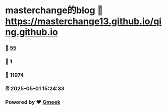 # masterchange的blog :link: https://masterchange13.github.io/qing.github.io 
### :page_facing_up: [55](https://masterchange13.github.io/qing.github.io/tag.html) 
### :speech_balloon: 1 
### :hibiscus: 11974 
### :alarm_clock: 2025-05-01 15:24:33 
### Powered by :heart: [Gmeek](https://github.com/Meekdai/Gmeek)
